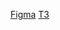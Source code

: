 [Figma](https://www.figma.com/design/P4nrsNkmONimDTCPI9sLXV/GM-harry-potter?node-id=5-12&node-type=frame&t=4pU4N7ksw4TqisSE-0)
[ТЗ](https://docs.google.com/document/d/18BA5qURfxQyDhY_dEEJFJmxOI1f_6YK47liK0yaxaTE/edit?pli=1&tab=t.0)
